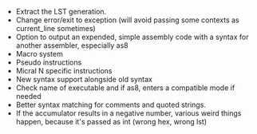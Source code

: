 - Extract the LST generation.
- Change error/exit to exception (will avoid passing some contexts as current_line sometimes)
- Option to output an expended, simple assembly code with a syntax for another assembler, especially as8
- Macro system
- Pseudo instructions
- Micral N specific instructions
- New syntax support alongside old syntax
- Check name of executable and if as8, enters a compatible mode if needed
- Better syntax matching for comments and quoted strings.
- If the accumulator results in a negative number, various weird things happen, because it's passed as int (wrong hex, wrong lst)